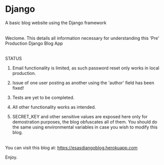 # Django
A basic blog website using the Django framework

######
Weclome. This details all information necessary for understanding this 'Pre' Production Django Blog App

######
STATUS

1. Email functionality is limited, as such password reset only works in local production.

2. Issue of one user posting as another using the 'author' field has been fixed!

3. Tests are yet to be completed.

4. All other functionality works as intended.

5. SECRET_KEY and other sensitive values are exposed here only for demostration purposes, the blog obfuscates all of them. 
   You should do the same using environmental variables in case you wish to modify this blog.

######

You can visit this blog at: https://esasdjangoblog.herokuapp.com

Enjoy.
